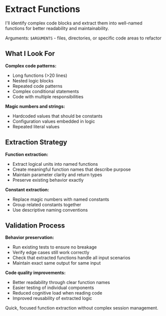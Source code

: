 # Extract Functions

I'll identify complex code blocks and extract them into well-named functions for better readability and maintainability.

Arguments: `$ARGUMENTS` - files, directories, or specific code areas to refactor

## What I Look For

**Complex code patterns:**
- Long functions (>20 lines)
- Nested logic blocks
- Repeated code patterns
- Complex conditional statements
- Code with multiple responsibilities

**Magic numbers and strings:**
- Hardcoded values that should be constants
- Configuration values embedded in logic
- Repeated literal values

## Extraction Strategy

**Function extraction:**
- Extract logical units into named functions
- Create meaningful function names that describe purpose
- Maintain parameter clarity and return types
- Preserve existing behavior exactly

**Constant extraction:**
- Replace magic numbers with named constants
- Group related constants together
- Use descriptive naming conventions

## Validation Process

**Behavior preservation:**
- Run existing tests to ensure no breakage
- Verify edge cases still work correctly
- Check that extracted functions handle all input scenarios
- Maintain exact same output for same input

**Code quality improvements:**
- Better readability through clear function names
- Easier testing of individual components
- Reduced cognitive load when reading code
- Improved reusability of extracted logic

Quick, focused function extraction without complex session management.